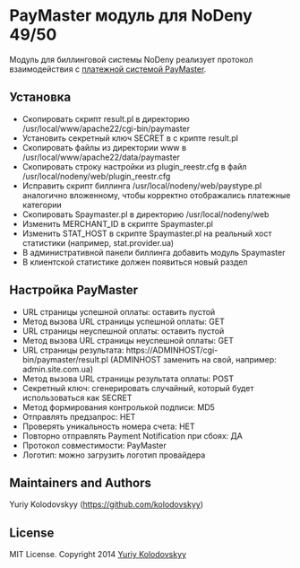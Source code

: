 # PayMaster модуль для NoDeny 49/50

Модуль для биллинговой системы NoDeny реализует протокол взаимодействия с [платежной системой PayMaster](http://www.paymaster.ua).

## Установка

- Скопировать скрипт result.pl в директорию /usr/local/www/apache22/cgi-bin/paymaster
- Установить секретный ключ SECRET в с крипте result.pl
- Скопировать файлы из директории www в /usr/local/www/apache22/data/paymaster
- Скопировать строку настройки из plugin_reestr.cfg в файл /usr/local/nodeny/web/plugin_reestr.cfg
- Исправить скрипт биллинга /usr/local/nodeny/web/paystype.pl аналогично вложенному,
  чтобы корректно отображались платежные категории
- Скопировать Spaymaster.pl в директорию /usr/local/nodeny/web
- Изменить MERCHANT_ID в скрипте Spaymaster.pl
- Изменить STAT_HOST в скрипте Spaymaster.pl на реальный хост статистики (например, stat.provider.ua)
- В административной панели биллинга добавить модуль Spaymaster
- В клиентской статистике должен появиться новый раздел

## Настройка PayMaster

- URL страницы успешной оплаты: оставить пустой
- Метод вызова URL страницы успешной оплаты: GET
- URL страницы неуспешной оплаты: оставить пустой
- Метод вызова URL страницы неуспешной оплаты: GET
- URL страницы результата: https://ADMINHOST/cgi-bin/paymaster/result.pl (ADMINHOST заменить на свой, например: admin.site.com.ua)
- Метод вызова URL страницы результата оплаты: POST
- Секретный ключ: сгенерировать случайный, который будет использоваться как SECRET
- Метод формирования контролькой подписи: MD5
- Отправлять предзапрос: НЕТ
- Проверять уникальность номера счета: НЕТ
- Повторно отправлять Payment Notification при сбоях: ДА
- Протокол совместимости: PayMaster
- Логотип: можно загрузить логотип провайдера

## Maintainers and Authors

Yuriy Kolodovskyy (https://github.com/kolodovskyy)

## License

MIT License. Copyright 2014 [Yuriy Kolodovskyy](http://twitter.com/kolodovskyy)
